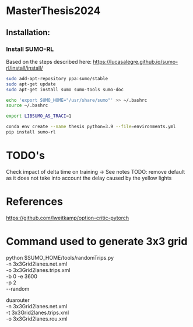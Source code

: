 # MasterThesis2024

## Installation:

### Install SUMO-RL
Based on the steps described here: https://lucasalegre.github.io/sumo-rl/install/install/
 
 ```bash
sudo add-apt-repository ppa:sumo/stable
sudo apt-get update
sudo apt-get install sumo sumo-tools sumo-doc

echo 'export SUMO_HOME="/usr/share/sumo"' >> ~/.bashrc
source ~/.bashrc

export LIBSUMO_AS_TRACI=1

conda env create --name thesis python=3.9 --file=environments.yml
pip install sumo-rl
```


# TODO's
Check impact of delta time on training
-> See notes
TODO: remove default as it does not take into account the delay caused by the yellow lights

# References
https://github.com/lweitkamp/option-critic-pytorch 



# Command used to generate 3x3 grid


python $SUMO_HOME/tools/randomTrips.py \
  -n 3x3Grid2lanes.net.xml \
  -o 3x3Grid2lanes.trips.xml \
  -b 0 -e 3600 \
  -p 2 \
  --random

duarouter \
  -n 3x3Grid2lanes.net.xml \
  -t 3x3Grid2lanes.trips.xml \
  -o 3x3Grid2lanes.rou.xml